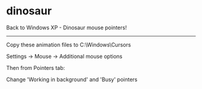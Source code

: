 # dinosaur
Back to Windows XP - Dinosaur mouse pointers!

----

Copy these animation files to C:\Windows\Cursors

Settings -> Mouse -> Additional mouse options

Then from Pointers tab:

Change 'Working in background' and 'Busy' pointers
